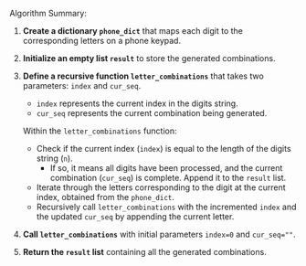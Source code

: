 Algorithm Summary:

1. **Create a dictionary `phone_dict`** that maps each digit to the corresponding letters on a phone keypad.

2. **Initialize an empty list `result`** to store the generated combinations.

3. **Define a recursive function `letter_combinations`** that takes two parameters: `index` and `cur_seq`. 
    - `index` represents the current index in the digits string.
    - `cur_seq` represents the current combination being generated.
    
    Within the `letter_combinations` function:
    - Check if the current index (`index`) is equal to the length of the digits string (`n`). 
        - If so, it means all digits have been processed, and the current combination (`cur_seq`) is complete. Append it to the `result` list.
    - Iterate through the letters corresponding to the digit at the current index, obtained from the `phone_dict`.
    - Recursively call `letter_combinations` with the incremented `index` and the updated `cur_seq` by appending the current letter.

4. **Call `letter_combinations`** with initial parameters `index=0` and `cur_seq=""`.

5. **Return the `result` list** containing all the generated combinations.
